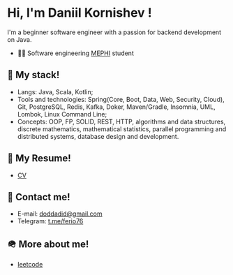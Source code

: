 # Hi, I'm Daniil Kornishev !

I'm a beginner software engineer with a passion for backend development on Java.

- 🧑‍🎓 Software engineering [MEPHI](https://en.wikipedia.org/wiki/National_Research_Nuclear_University_MEPhI_(Moscow_Engineering_Physics_Institute)) student

## 🎨 My stack!
- Langs: Java, Scala, Kotlin;
- Tools and technologies: Spring(Core, Boot, Data, Web, Security, Cloud), Git, PostgreSQL, Redis, Kafka, Doker, Maven/Gradle, Insomnia, UML, Lombok, Linux Command Line;
- Concepts: OOP, FP, SOLID, REST, HTTP, algorithms and data structures, discrete mathematics, mathematical statistics, parallel programming and distributed systems, database design and development.

## 📜 My Resume!
- [CV](https://github.com/SerafimChereshnikov224/Resume)

## 📧 Contact me!
- E-mail: [doddadid@gmail.com](mailto:doddadid@gmail.com)
- Telegram: [t.me/ferio76](https://t.me/ferio76)

## 🪖 More about me!
- [leetcode](https://leetcode.com/u/Doddadid_Dod/)
